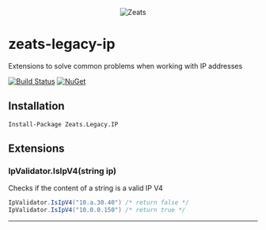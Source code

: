 ﻿<div align="center">

![Zeats](https://zeatsbalancaautomatica.blob.core.windows.net/icons/nuget.png)

</div>

# zeats-legacy-ip

Extensions to solve common problems when working with IP addresses

[![Build Status](https://dev.azure.com/zeats/Legacy/_apis/build/status/zeats-legacy-ip?branchName=master)](https://dev.azure.com/zeats/Legacy/_build/latest?definitionId=19&branchName=master)
[![NuGet](https://img.shields.io/nuget/v/Zeats.Legacy.IP.svg)](https://www.nuget.org/packages/Zeats.Legacy.IP)

## Installation

```PM>
Install-Package Zeats.Legacy.IP
```

## Extensions

### IpValidator.IsIpV4(string ip)
Checks if the content of a string is a valid IP V4
```c#
IpValidator.IsIpV4("10.a.30.40") /* return false */
IpValidator.IsIpV4("10.0.0.150") /* return true */
```
---
